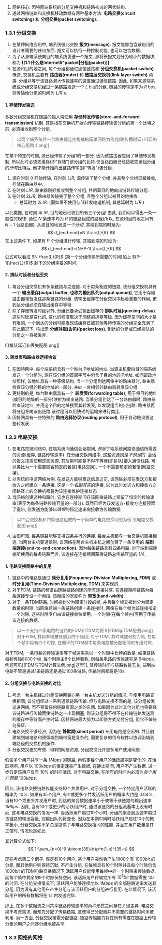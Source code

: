 1. 网络核心: 因特网端系统的分组交换机和链路构成的网状结构.
2. 通过网络链路和交换机移动数据有两种基本方法: **电路交换(circuit switching)** 和 **分组交换(packet switching)**.

### 1.3.1 分组交换
1. 在某种网络应用中, 端系统彼此交换 **报文(message)**. 报文能够包含该应用的设计者需要的任何东西. 报文可以执行一种控制功能, 也可以包含数据.
2. 为了从源端系统向目的端系统发送一个报文, 源将长报文划分为较小的数据块, 称为 **[[1.1 什么是Internet#^packet|分组(packet)]]** .
3. 在源和目的地之间, 每个分组都通过通信链路和 **分组交换机(packet switch)** 传送, 交换机主要有 **路由器(router)** 和 **链路层交换机(link-layer switch)** 两类. 分组以等于该链路*最大*传输速率的速度通过通信链路. 因此, 如果某源端系统或分组交换机经过一条链路发送一个 $L$ bit的分组, 链路的传输速率为 $R$ bps, 则传输给分组的时间为 $L/R$ s.

#### 1. 存储转发输送
多数分组交换机在链路的输入端使用 **存储转发传输(store-and-forward transmission)** 机制. 其是指在交换机开始向传输链路传输该分组的第一个比特之前, 必须接收到整个分组.

>以两个端系统经一台路由器连接构成的简单网路为例(忽略传播时延)
![[网络核心配图_1.png]]

在某个特定的时刻, 源已经传输了分组1的一部分. 因为该路由器应用了存储转发机制, 所以此时必须先缓存(即"存储")该分组的比特.仅当路由器已经接收完该组分组的*所有*比特后, 他才能开始向出链路传输(即"转发")该分组.

1. 源在时刻 $0$ 开始传输, 在时刻 $L/R$, 源传输了整个分组, 并且整个分组已被接收, 存储在路由器中.
2. 在时刻 $L/R$, 路由器刚好接收到整个分组, 并朝着目的地向出链路传输分组.
3. 在时刻 $2L/R$, 路由器传输完了整个分组, 且整个分组以被目的地接收.
   - 总延时为 $2L/R$. (而如果不使用存储转发输送机制, 其总延时为 $L/R$.)

以此类推, 在时刻 $4L/R$, 目的地已经收到所有三个分组!
由此, 我们可以得出一条一般性的规律: 通过 $N$ 条速率均为 $R$ 的链路组成的路径(所以, 在源和目的地之间有 $N-1$ 台路由器), 从源目的地发送*一个分组*, 其端到端的时延为:
$$
d_{end-end}=N \frac{L}{R}
$$
在上述条件下, 如果有 $P$ 个分组进行传输, 其端到端的时延为:
$$
d_{end-end}=(N+P-1) \frac{L}{R}
$$
公式可以看成 $N \frac{L}{R}$ (第一个分组传输所需要的时间)加上 $(P-1)\frac{L}{R}$ 剩下的分组需要的时间.
#### 2. 排队时延和分组丢失
1. 每台分组交换机有多条链路与之连接. 对于每条相连的链路, 该分组交换机具有一个 **输出缓存[output buffer, 也称为输出队列(output queue)]**, 它用于存储路由器准备发往那条链路的分组. 该输出缓存在分组交换中起着重要的作用, 该到达分组必须在输出缓存中等待. 
2. 除了存储转发时延以外, 分组还要承受输出缓存的 **排队时延(queuing-delay)**. 这些时延是变化的, 变化的程度取决于网络的拥塞等级. 因为缓存空间的大小是有限的, 一个到达的分组可能发现该缓存已被其他等待传输的分组完全充满了. 在此情况下, 将出现 **分组对视(丢包)(packet loss)**, 到达的分组或已经排队的分组之一将被丢弃.

![[排队延迟和丢失配图.png]]
#### 3. 转发表和路由器选择协议
1. 在因特网中, 每个端系统具有一个称为IP地址的地址. 当源主机要向目的端系统发送一个分组时, 源在该分组的首部字节中包含了目的地的IP地址. 如同邮政地址那样, 该地址具有一种等级结构. 当一个分组到达网络中的路由器时, 路由器检查该分组的目的地址的一部分, 并向一台相邻的路由器转发该分组.
2. 更特别的是, 每台路由器具有一个 **转发表(forwarding table)**, 用于将目的地址(或目的地址的一部分)映射为输出链路. 当某分组到达了一台路由器时, 路由器检查该地址, 并用这个目的地址搜索其转发表, 以发现适当的出链路. 路由器再将分组导向该出链路.该过程可以用快递的运输来进行类比.
3. 因特网具有一些特殊的 **路由选择协议(routing protocol)**, 用于自动地设置这些转发表.

### 1.3.2 电路交换
1. 在电路交换网络中, 在端系统间通信会话期间, *预留*了端系统间路径通信所需要的资源(缓存, 链路传输速率). 在分组交换网络中, 这些资源则是*不预留*的. 会话的报文按需使用这些资源, 其后果可能是不得不等待(即排队)接入通信线路. 可以类比为一个需要顾客预定的餐馆(电路交换), 一个不需要预定的餐馆(网路交换).
2. 以传统的电话网络为例. 在发送方能够发送信息之前, 该网络必须在发送方和接收方之间建立一条连接. 这是一个*名副其实*的连接, 以为此时发送方和接收方之间路径上的交换机都将为该连接维护连接状态
3. 当网络创建这种电路时, 它也在连接期间在该网络链路上预留了恒定的传输速率(表示为每条链路传输容量的一部分). 既然已经为该发送方-接收方连接预留了宽带, 则发送方能够以*确保*的恒定速率向接收方传输数据.
>以四台交换机和四条链路组成的一个简单的电路交换网络为例
>![[电路交换配图.png]]

4. 由图可知, 每条链路能够支持四条并行的连接. 每台主机都与一台交换机直接相连. 当两台主机要通信时, 该网络在两台主机主机之间创建了一条专用的 **端到端连接(end-to-end connection)**. 因为每条链路具有四条电路, 对于端到端连接所使用的每条链路而言, 该连接在连接期间获得链路总传输容量的 $1/4$.
#### 1. 电路交换网络中的复用
1. 链路中的电路是通过 **频分复用(Frequency-Division Multiplexing, FDM)** 或 **时分复用(Time-Division Multiplexing, TDM)** 来实现的. 
2. 对于FDM, 链路的频谱由跨越链路创建的所有连接共享. 在连接期间链路为每条连接专设一个频段, 该频段的宽度称为 **带宽(band-width)**.
3. 对于一条TDM链路, 时间被划分为固定时段的帧, 并且每个帧又被划分为固定数量的时隙. 当网络跨越一条链路创建一条连接时, 网络在每个帧为该连接指定一个时隙. 这些时隙专门由该链接单独使用, 一个时隙(在每个帧内)可用于传输该连接的数据.

>以一个支持四条电路的链路的FDM和TDM为例
>![[FDM与TDM配图.png]]
>对于FDM, 其频率域被分割为四个频段; 对于TDM, 其时域被分割为帧, 在每个帧中具有四个时隙, 在循环的TDM帧中每条电路被分配相同的专用时隙.

对于TDM, 一条电路的传输速率等于帧速率乘以一个时隙中比特的数量. 如果链路每秒传输8000个帧 ,每个时隙由8个比特著称, 则每条电路的传输速率是 $64kbps$. 
例题可见[[FDM与TDM计算举例.png|这里]]. 其传输时间与链路数量无关, 端到端电路不管是通过1条链路还是通过100条链路, 传输时间都将是10s.

#### 2. 分组交换与电路交换的对比
1. 考虑一台主机经过分组交换网络向另一台主机发送分组的情况. 与使用电路交换相同, 该分组经过一系列通信链路传输. 但与电路交换不同的是, 该分组被发送进网络, 而不预留任何链路资源之类的东西. 如果因为此时其他分组也需要经该链路进行传输而使链路之一出现拥塞, 则该分组将不得不在传输链路发送测的缓存中等待而产生时延. 因特网进最大努力以即使方式交付分组, 但它不做任何保证.
2. 电路交换不够经济, 因为在 **静默期(silent period)** 专用电路是空闲的. 并且创建端到端电路和预留端到端带宽是复杂的, 需要复杂的信令软件以协调沿端到端路径的交换机的操作.
3. 分组交换更加有效. 同样的网络资源, 分组交换允许更多用户使用网络.

假设多个用户共享一条 $1Mbps$ 的链路, 再假定每个用户的活跃周期是变化的. 在活跃期间, 用户以 $100kbps$ 的恒定速率产生数据, 在静止期间, 用户不产生数据. 进一步假定该用户仅有 $10\%$ 的时间活跃. 对于电路交换, 在所有的时间内必须为*每个用户预留* $100kbps$.

因此, 该电路交换链路仅能支持10个并发用户. 对于分组交换, 一个特定用户活跃的概率为 $10\%$. 如果有35个用户, 有11或更多个并发活跃用户的概率大约是 $0.04\%$. 当有10个或更少并发用户时, 到达的聚合数据速率小于或等于该链路的输出速率 $1Mbps$. 因此, 当有10个或更少的活跃用户时, 通过该链路的分组流基本上没有时延, 这与电路交换的情况一样. 当活跃用户超过10个小时, 分组的聚合到达速率超过该链路的输出容量, 则输出队列将变长. 因为在本例中同时活跃用户超过10个的概率极小, 分组交换差不多总是提供了与电路交换相同的性能, 并且在用户数量是其三倍时, 情况也是如此.

其计算公式如下:
$$
1-\sum_{n=0}^9 \binom{35}{n}p^n(1-p)^{35-n}
$$

现在考虑第二个例子. 假定有10个用户, 某个用户突然会产生1000个有 $1000bit$ 的分组, 而其他用户则保持沉默, 不产生分组. 在每帧具有10个时隙并且每个时隙包含 $1000bit$ 的TDM电路交换情况下,活跃用户仅能使用每帧中的一个时隙来传输数据, 而每个帧中剩余的9个时隙保持空闲. 该活跃用户传输完所有 $10^6bit$ 数据需要 $10s$ 的时间. 在分组交换情况下, 活跃用户能够连续地以 $1Mbps$ 的全部链路速率发送其分组. 因为没有其他用户产生分组与该活跃用户的分组进行复用. 在此情况下, 该活跃用户的所有数据将在 $1s$ 内发送完毕.

综上, 在多个数据流之间共享链路传输速率的两种形式之间存在关键差异. 电路交换不考虑需求, 而预先分配了传输链路, 这使得已分配而并不需要的链路时间未被利用. 另一方面, 分组交换按需分配链路, 链路传输能力将在所有需要在链路上传输分组的用户之间逐分组地被共享.

### 1.3.3 网络的网络